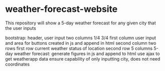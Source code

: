 # weather-forecast-website
This repository will show a 5-day weather forecast for any given city that the user inputs

bootstrap: header, user input
two columns 1/4 3/4
    first column user input and area for buttons created in js and append in html
    second column two rows
        first row current weather status of location
        second row 5 columns 5-day weather forecast: generate figures in js and append to html
use ajax to get weatherapp data
    ensure capability of only inputting city, does not need coordinates